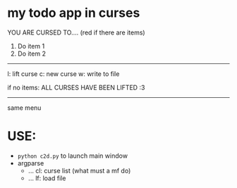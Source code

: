 # my todo app in curses

YOU ARE CURSED TO.... (red if there are items)
1. Do item 1
2. Do item 2



------------------
l: lift curse
c: new curse
w: write to file


if no items:
ALL CURSES HAVE BEEN LIFTED :3





-----------
same menu



# USE:
* ```python c2d.py``` to launch main window
* argparse
    * ... cl: curse list (what must a mf do)
    * ... lf: load file

